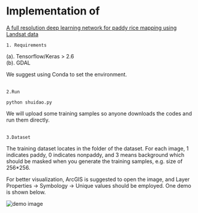 # Implementation of 
[A full resolution deep learning network for paddy rice mapping using Landsat data](https://www.sciencedirect.com/science/article/pii/S0924271622002672)

    1. Requirements

  (a). Tensorflow/Keras > 2.6  
  (b). GDAL

We suggest using Conda to set the environment.<br><br>

    2.Run
```python shuidao.py```

We will upload some training samples so anyone downloads the codes and run them directly.<br><br>

    3.Dataset
The training dataset locates in the folder of the dataset. For each image, 1 indicates paddy, 0 indicates nonpaddy, and 3 means background which should be masked when you generate the training samples, e.g. size of 256*256. 

For better visualization, ArcGIS is suggested to open the image, and Layer Properties -> Symbology -> Unique values should be employed. One demo is shown below.


![demo image](images/demo.jpg)


